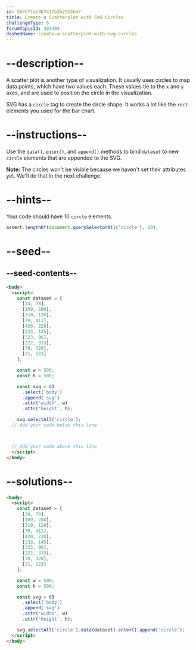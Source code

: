 ```yaml
---
id: 587d7fab367417b2b2512bd7
title: Create a Scatterplot with SVG Circles
challengeType: 6
forumTopicId: 301484
dashedName: create-a-scatterplot-with-svg-circles
---
```


# --description--

A scatter plot is another type of visualization. It usually uses circles to map data points, which have two values each. These values tie to the `x` and `y` axes, and are used to position the circle in the visualization.

SVG has a `circle` tag to create the circle shape. It works a lot like the `rect` elements you used for the bar chart.

# --instructions--

Use the `data()`, `enter()`, and `append()` methods to bind `dataset` to new `circle` elements that are appended to the SVG.

**Note:** The circles won't be visible because we haven't set their attributes yet. We'll do that in the next challenge.

# --hints--

Your code should have 10 `circle` elements.

```js
assert.lengthOf(document.querySelectorAll('circle'), 10);
```

# --seed--

## --seed-contents--

```html
<body>
  <script>
    const dataset = [
      [34, 78],
      [109, 280],
      [310, 120],
      [79, 411],
      [420, 220],
      [233, 145],
      [333, 96],
      [222, 333],
      [78, 320],
      [21, 123]
    ];

    const w = 500;
    const h = 500;

    const svg = d3
      .select('body')
      .append('svg')
      .attr('width', w)
      .attr('height', h);

    svg.selectAll('circle');
  // Add your code below this line



  // Add your code above this line
  </script>
</body>
```

# --solutions--

```html
<body>
  <script>
    const dataset = [
      [34, 78],
      [109, 280],
      [310, 120],
      [79, 411],
      [420, 220],
      [233, 145],
      [333, 96],
      [222, 333],
      [78, 320],
      [21, 123]
    ];

    const w = 500;
    const h = 500;

    const svg = d3
      .select('body')
      .append('svg')
      .attr('width', w)
      .attr('height', h);

    svg.selectAll('circle').data(dataset).enter().append('circle');
  </script>
</body>
```
